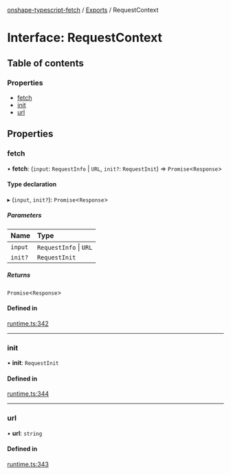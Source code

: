 [onshape-typescript-fetch](../README.md) / [Exports](../modules.md) / RequestContext

# Interface: RequestContext

## Table of contents

### Properties

- [fetch](RequestContext.md#fetch)
- [init](RequestContext.md#init)
- [url](RequestContext.md#url)

## Properties

### fetch

• **fetch**: (`input`: `RequestInfo` \| `URL`, `init?`: `RequestInit`) => `Promise`<`Response`\>

#### Type declaration

▸ (`input`, `init?`): `Promise`<`Response`\>

##### Parameters

| Name | Type |
| :------ | :------ |
| `input` | `RequestInfo` \| `URL` |
| `init?` | `RequestInit` |

##### Returns

`Promise`<`Response`\>

#### Defined in

[runtime.ts:342](https://github.com/toebes/onshape-typescript-fetch/blob/3e11ae1/runtime.ts#L342)

___

### init

• **init**: `RequestInit`

#### Defined in

[runtime.ts:344](https://github.com/toebes/onshape-typescript-fetch/blob/3e11ae1/runtime.ts#L344)

___

### url

• **url**: `string`

#### Defined in

[runtime.ts:343](https://github.com/toebes/onshape-typescript-fetch/blob/3e11ae1/runtime.ts#L343)
